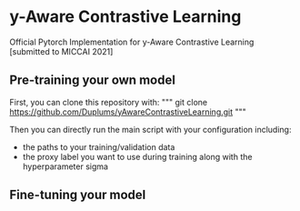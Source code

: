 # y-Aware Contrastive Learning
Official Pytorch Implementation for y-Aware Contrastive Learning [submitted to MICCAI 2021]


## Pre-training your own model
First, you can clone this repository with:
"""
git clone https://github.com/Duplums/yAwareContrastiveLearning.git
"""

Then you can directly run the main script with your configuration including:
- the paths to your training/validation data
- the proxy label you want to use during training along with the hyperparameter sigma


## Fine-tuning your model

